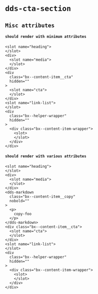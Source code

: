 # `dds-cta-section`

## `Misc attributes`

####   `should render with minimum attributes`

```
<slot name="heading">
</slot>
<div>
  <slot name="media">
  </slot>
</div>
<div
  class="bx--content-item__cta"
  hidden=""
>
  <slot name="cta">
  </slot>
</div>
<slot name="link-list">
</slot>
<div
  class="bx--helper-wrapper"
  hidden=""
>
  <div class="bx--content-item-wrapper">
    <slot>
    </slot>
  </div>
</div>

```

####   `should render with various attributes`

```
<slot name="heading">
</slot>
<div>
  <slot name="media">
  </slot>
</div>
<dds-markdown
  class="bx--content-item__copy"
  nobold=""
>
  <p>
    copy-foo
  </p>
</dds-markdown>
<div class="bx--content-item__cta">
  <slot name="cta">
  </slot>
</div>
<slot name="link-list">
</slot>
<div
  class="bx--helper-wrapper"
  hidden=""
>
  <div class="bx--content-item-wrapper">
    <slot>
    </slot>
  </div>
</div>

```

